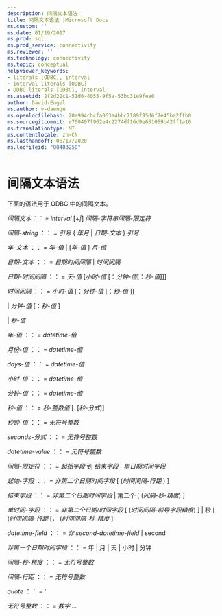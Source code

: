```yaml
---
description: 间隔文本语法
title: 间隔文本语法 |Microsoft Docs
ms.custom: ''
ms.date: 01/19/2017
ms.prod: sql
ms.prod_service: connectivity
ms.reviewer: ''
ms.technology: connectivity
ms.topic: conceptual
helpviewer_keywords:
- literals [ODBC], interval
- interval literals [ODBC]
- ODBC literals [ODBC], interval
ms.assetid: 2f2d22c1-51d6-4055-9f5a-53bc31e9fea0
author: David-Engel
ms.author: v-daenge
ms.openlocfilehash: 20a994cbcfa063a4bbc7189f95d6f7e45ba2ffb0
ms.sourcegitcommit: e700497f962e4c2274df16d9e651059b42ff1a10
ms.translationtype: MT
ms.contentlocale: zh-CN
ms.lasthandoff: 08/17/2020
ms.locfileid: "88483250"
---
```

# <a name="interval-literal-syntax"></a>间隔文本语法
下面的语法用于 ODBC 中的间隔文本。  
  
 *间隔文本：： = interval* [+*&#124;*] *间隔-字符串间隔-限定符*  
  
 *间隔-string* ：： = *引号* { *年月* &#124; *日期-文本* } *引号*  
  
 *年-文本* ：： = *年-值* &#124; [*年-值* ] *月-值*  
  
 *日期-文本* ：： = *日期时间间隔* &#124; *时间间隔*  
  
 *日期-时间间隔* ：： = *天-值* [*小时-值* [：*分钟-值*[：*秒-值*]]]  
  
 *时间间隔* ：： = *小时-值* [：*分钟-值* [：*秒-值* ]]  
  
 &#124; *分钟-值* [：*秒-值* ]  
  
 &#124; *秒-值*  
  
 *年-值* ：： = *datetime-值*  
  
 *月份-值* ：： = *datetime-值*  
  
 *days-值* ：： = *datetime-值*  
  
 *小时-值* ：： = *datetime-值*  
  
 *分钟-值* ：： = *datetime-值*  
  
 *秒-值* ：： = *秒-整数值* [. [*秒-分式*]]  
  
 *秒钟-值* ：： = *无符号整数*  
  
 *seconds-分式* ：： = *无符号整数*  
  
 *datetime-value* ：： = *无符号整数*  
  
 *间隔-限定符* ：： = *起始字段* 到 *结束字段* &#124; *单日期时间字段*  
  
 *起始-字段* ：： = *非第二个日期时间字段* [ (*时间间隔-行距* ) ]  
  
 *结束字段* ：： = *非第二个日期时间字段* &#124; 第二个 [ (*间隔-秒-精度*) ]  
  
 *单时间-字段* ：： = *非第二个日期/时间字段* [ (*时间间隔-前导字段精度*) ] &#124; 秒 [ (*时间间隔-行距* [， (*时间间隔-秒-精度* ]  
  
 *datetime-field* ：： = *非 second-datetime-field* &#124; second  
  
 *非第一个日期时间字段* ：： = 年 &#124; 月 &#124; 天 &#124; 小时 &#124; 分钟  
  
 *间隔-秒-精度* ：： = *无符号整数*  
  
 *间隔-行距* ：： = *无符号整数*  
  
 *quote* ：： = '  
  
 *无符号整数* ：： = *数字 ...*
